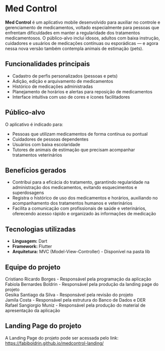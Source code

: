 # Med Control

**Med Control** é um aplicativo mobile desenvolvido para auxiliar no controle e gerenciamento de medicamentos, voltado especialmente para pessoas que enfrentam dificuldades em manter a regularidade dos tratamentos medicamentosos. O público-alvo inclui idosos, adultos com baixa instrução, cuidadores e usuários de medicações contínuas ou esporádicas — e agora nessa nova versão também contempla animais de estimação (pets).

## Funcionalidades principais

- Cadastro de perfis personalizados (pessoas e pets)  
- Adição, edição e arquivamento de medicamentos  
- Histórico de medicações administradas  
- Planejamento de horários e alertas para reposição de medicamentos  
- Interface intuitiva com uso de cores e ícones facilitadores  

## Público-alvo

O aplicativo é indicado para:

- Pessoas que utilizam medicamentos de forma contínua ou pontual  
- Cuidadores de pessoas dependentes  
- Usuários com baixa escolaridade  
- Tutores de animais de estimação que precisam acompanhar tratamentos veterinários  

## Benefícios gerados

- Contribui para a eficácia do tratamento, garantindo regularidade na administração dos medicamentos, evitando esquecimentos e superdosagens  
- Registra o histórico de uso dos medicamentos e horários, auxiliando no acompanhamento dos tratamentos humanos e veterinários  
- Facilita a comunicação com profissionais de saúde e veterinários, oferecendo acesso rápido e organizado às informações de medicação  

## Tecnologias utilizadas

- **Linguagem:** Dart  
- **Framework:** Flutter
- **Arquitetura:** MVC (Model-View-Controller) - Disponível na pasta lib

## Equipe do projeto

Cristiano Ricardo Borges - Responsável pela programação da aplicação  
Fabiola Bernardes Boldrin - Responsável pela produção da landing page do projeto  
Gesika Santiago da Silva - Responsável pela revisão do projeto  
Jamila Costa - Responsável pela estrutura do Banco de Dados e DER  
Rafael Sangiorgio Muniz - Responsável pela produção do material de apresentação da aplicação  

## Landing Page do projeto

A Landing Page do projeto pode ser acessada pelo link: https://fabiboldrin.github.io/medcontrol-landing/
